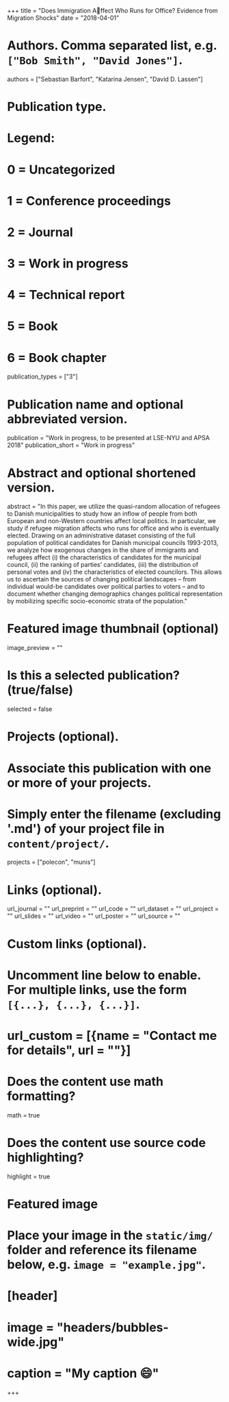 +++
title = "Does Immigration Affect Who Runs for Office? Evidence from Migration Shocks"
date = "2018-04-01"

# Authors. Comma separated list, e.g. `["Bob Smith", "David Jones"]`.
authors = ["Sebastian Barfort", "Katarina Jensen", "David D. Lassen"]

# Publication type.
# Legend:
# 0 = Uncategorized
# 1 = Conference proceedings
# 2 = Journal
# 3 = Work in progress
# 4 = Technical report
# 5 = Book
# 6 = Book chapter
publication_types = ["3"]

# Publication name and optional abbreviated version.
publication = "Work in progress, to be presented at LSE-NYU and APSA 2018"
publication_short = "Work in progress"

# Abstract and optional shortened version.
abstract = "In this paper, we utilize the quasi-random allocation of refugees to Danish municipalities to study how an inflow of people from both European and non-Western countries affect local politics. In particular, we study if refugee migration affects who runs for office and who is eventually elected. Drawing on an administrative dataset consisting of the full population of political candidates for Danish municipal councils 1993-2013, we analyze how exogenous changes in the share of immigrants and refugees affect (i) the characteristics of candidates for the municipal council, (ii) the ranking of parties’ candidates, (iii) the distribution of personal votes and (iv) the characteristics of elected councilors. This allows us to ascertain the sources of changing political landscapes – from individual would-be candidates over political parties to voters – and to document whether changing demographics changes political representation by mobilizing specific socio-economic strata of the population."

# Featured image thumbnail (optional)
image_preview = ""

# Is this a selected publication? (true/false)
selected = false

# Projects (optional).
#   Associate this publication with one or more of your projects.
#   Simply enter the filename (excluding '.md') of your project file in `content/project/`.
projects = ["polecon", "munis"]

# Links (optional).
url_journal = ""
url_preprint = ""
url_code = ""
url_dataset = ""
url_project = ""
url_slides = ""
url_video = ""
url_poster = ""
url_source = ""

# Custom links (optional).
#   Uncomment line below to enable. For multiple links, use the form `[{...}, {...}, {...}]`.
# url_custom = [{name = "Contact me for details", url = ""}]

# Does the content use math formatting?
math = true

# Does the content use source code highlighting?
highlight = true

# Featured image
# Place your image in the `static/img/` folder and reference its filename below, e.g. `image = "example.jpg"`.
# [header]
# image = "headers/bubbles-wide.jpg"
# caption = "My caption :smile:"

+++
